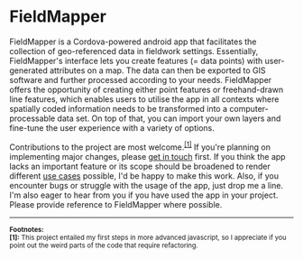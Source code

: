 # FieldMapper

FieldMapper is a Cordova-powered android app that facilitates the collection of geo-referenced data in fieldwork settings. Essentially, FieldMapper's interface lets you create features (= data points) with user-generated attributes on a map. The data can then be exported to GIS software and further processed according to your needs. FieldMapper offers the opportunity of creating either point features or freehand-drawn line features, which enables users to utilise the app in all contexts where spatially coded information needs to be transformed into a computer-processable data set. On top of that, you can import your own layers and fine-tune the user experience with a variety of options.

Contributions to the project are most welcome.<sup>[[1]](#footnote1)</sup> If you're planning on implementing major changes, please [get in touch](mailto:felix-schott@gmx.de) first. 
If you think the app lacks an important feature or its scope should be broadened to render different [use cases](docs/use_cases.md) possible, I'd be happy to make this work. Also, if you encounter bugs or struggle with the usage of the app, just drop me a line. I'm also eager to hear from you if you have used the app in your project. Please provide reference to FieldMapper where possible.

---
**<sub>Footnotes:</sub>**\
**<sub><a name="footnote1">[1]</a>:</sub>**<sub>
This project entailed my first steps in more advanced javascript, so I appreciate if you point out the weird parts of the code that require refactoring.
</sub>
